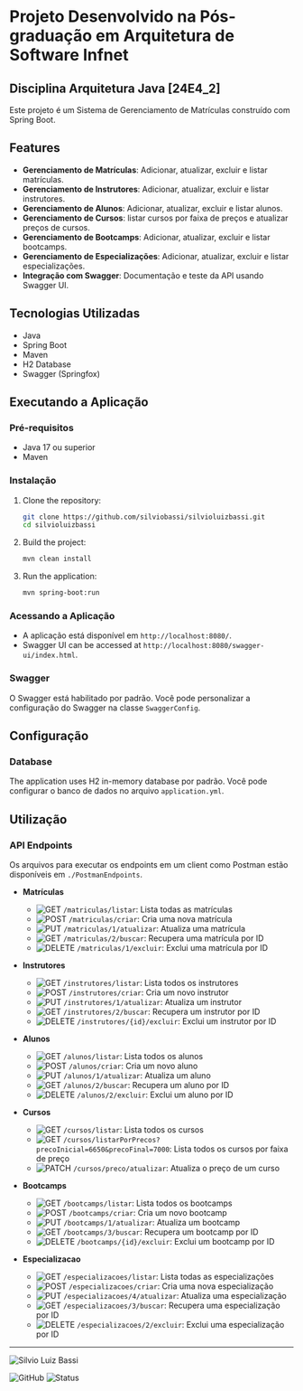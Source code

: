 # Projeto Desenvolvido na Pós-graduação em Arquitetura de Software Infnet

## Disciplina Arquitetura Java [24E4_2]

Este projeto é um Sistema de Gerenciamento de Matrículas construído com Spring Boot.

## Features

- **Gerenciamento de Matrículas**: Adicionar, atualizar, excluir e listar matrículas.
- **Gerenciamento de Instrutores**: Adicionar, atualizar, excluir e listar instrutores.
- **Gerenciamento de Alunos**: Adicionar, atualizar, excluir e listar alunos.
- **Gerenciamento de Cursos**: listar cursos por faixa de preços e atualizar preços de cursos.
- **Gerenciamento de Bootcamps**: Adicionar, atualizar, excluir e listar bootcamps.
- **Gerenciamento de Especializações**: Adicionar, atualizar, excluir e listar especializações.
- **Integração com Swagger**: Documentação e teste da API usando Swagger UI.

## Tecnologias Utilizadas

- Java
- Spring Boot
- Maven
- H2 Database
- Swagger (Springfox)

## Executando a Aplicação

### Pré-requisitos

- Java 17 ou superior
- Maven

### Instalação

1. Clone the repository:
    ```sh
    git clone https://github.com/silviobassi/silvioluizbassi.git
    cd silvioluizbassi
    ```

2. Build the project:
    ```sh
    mvn clean install
    ```

3. Run the application:
    ```sh
    mvn spring-boot:run
    ```

### Acessando a Aplicação

- A aplicação está disponível em `http://localhost:8080/`.
- Swagger UI can be accessed at `http://localhost:8080/swagger-ui/index.html`.

### Swagger

O Swagger está habilitado por padrão. Você pode personalizar a configuração do Swagger na classe `SwaggerConfig`.

## Configuração

### Database

The application uses H2 in-memory database por padrão. Você pode configurar o banco de dados no arquivo
`application.yml`.

## Utilização

### API Endpoints

Os arquivos para executar os endpoints em um client como Postman estão disponíveis em `./PostmanEndpoints`.

- **Matrículas**
    - ![GET](https://img.shields.io/badge/GET-green) `/matriculas/listar`: Lista todas as matrículas
    - ![POST](https://img.shields.io/badge/POST-blue) `/matriculas/criar`: Cria uma nova matrícula
    - ![PUT](https://img.shields.io/badge/PUT-yellow) `/matriculas/1/atualizar`: Atualiza uma matrícula
    - ![GET](https://img.shields.io/badge/GET-green) `/matriculas/2/buscar`: Recupera uma matrícula por ID
    - ![DELETE](https://img.shields.io/badge/DELETE-red) `/matriculas/1/excluir`: Exclui uma matrícula por ID

- **Instrutores**
    - ![GET](https://img.shields.io/badge/GET-green) `/instrutores/listar`: Lista todos os instrutores
    - ![POST](https://img.shields.io/badge/POST-blue) `/instrutores/criar`: Cria um novo instrutor
    - ![PUT](https://img.shields.io/badge/PUT-yellow) `/instrutores/1/atualizar`: Atualiza um instrutor
    - ![GET](https://img.shields.io/badge/GET-green) `/instrutores/2/buscar`: Recupera um instrutor por ID
    - ![DELETE](https://img.shields.io/badge/DELETE-red) `/instrutores/{id}/excluir`: Exclui um instrutor por ID

- **Alunos**
    - ![GET](https://img.shields.io/badge/GET-green) `/alunos/listar`: Lista todos os alunos
    - ![POST](https://img.shields.io/badge/POST-blue) `/alunos/criar`: Cria um novo aluno
    - ![PUT](https://img.shields.io/badge/PUT-yellow) `/alunos/1/atualizar`: Atualiza um aluno
    - ![GET](https://img.shields.io/badge/GET-green) `/alunos/2/buscar`: Recupera um aluno por ID
    - ![DELETE](https://img.shields.io/badge/DELETE-red) `/alunos/2/excluir`: Exclui um aluno por ID

- **Cursos**
    - ![GET](https://img.shields.io/badge/GET-green) `/cursos/listar`: Lista todos os cursos
    - ![GET](https://img.shields.io/badge/GET-green) `/cursos/listarPorPrecos?precoInicial=6650&precoFinal=7000`: Lista todos os cursos por faixa de preço
    - ![PATCH](https://img.shields.io/badge/PATCH-lightgreen) `/cursos/preco/atualizar`: Atualiza o preço de um curso

- **Bootcamps**
    - ![GET](https://img.shields.io/badge/GET-green) `/bootcamps/listar`: Lista todos os bootcamps
    - ![POST](https://img.shields.io/badge/POST-blue) `/bootcamps/criar`: Cria um novo bootcamp
    - ![PUT](https://img.shields.io/badge/PUT-yellow) `/bootcamps/1/atualizar`: Atualiza um bootcamp
    - ![GET](https://img.shields.io/badge/GET-green) `/bootcamps/3/buscar`: Recupera um bootcamp por ID
    - ![DELETE](https://img.shields.io/badge/DELETE-red) `/bootcamps/{id}/excluir`: Exclui um bootcamp por ID

- **Especializacao**
    - ![GET](https://img.shields.io/badge/GET-green) `/especializacoes/listar`: Lista todas as especializações
    - ![POST](https://img.shields.io/badge/POST-blue) `/especializacoes/criar`: Cria uma nova especialização
    - ![PUT](https://img.shields.io/badge/PUT-yellow) `/especializacoes/4/atualizar`: Atualiza uma especialização
    - ![GET](https://img.shields.io/badge/GET-green) `/especializacoes/3/buscar`: Recupera uma especialização por ID
    - ![DELETE](https://img.shields.io/badge/DELETE-red) `/especializacoes/2/excluir`: Exclui uma especialização por ID

---
![Silvio Luiz Bassi](https://img.shields.io/badge/Developed%20by-Silvio%20Luiz%20Bassi-orange)

![GitHub](https://img.shields.io/badge/GitHub-GestaoMatriculas-blue?logo=github)
![Status](https://img.shields.io/badge/Status-Concluído-green)